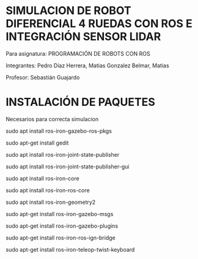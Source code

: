 # SIMULACION DE ROBOT DIFERENCIAL 4 RUEDAS CON ROS E INTEGRACIÓN SENSOR LIDAR
Para asignatura: PROGRAMACIÓN DE ROBOTS CON ROS

Integrantes: Pedro Díaz Herrera,
             Matias Gonzalez Belmar,
             Matias

Profesor: Sebastián Guajardo
# INSTALACIÓN DE PAQUETES
Necesarios para correcta simulacion


sudo apt install ros-iron-gazebo-ros-pkgs

sudo apt-get install gedit

sudo apt install ros-iron-joint-state-publisher

sudo apt install ros-iron-joint-state-publisher-gui

sudo apt install ros-iron-core

sudo apt install ros-iron-ros-core

sudo apt install ros-iron-geometry2

sudo apt-get install ros-iron-gazebo-msgs

sudo apt-get install ros-iron-gazebo-plugins

sudo apt-get install ros-iron-ros-ign-bridge

sudo apt-get install ros-iron-teleop-twist-keyboard
